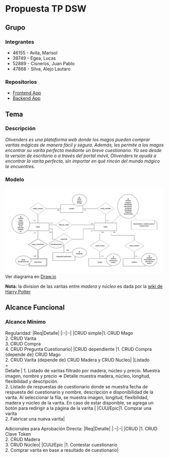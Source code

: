 # Propuesta TP DSW

## Grupo
### Integrantes
* 46155 - Avila, Marisol
* 39749 - Egea, Lucas
* 52889 - Cisneros, Juan Pablo
* 47868 - Silva, Alejo Lautaro

### Repositorios
* [Frontend App](https://github.com/alejosilvalau/olivenders-frontend)
* [Backend App](https://github.com/alejosilvalau/olivenders-backend)


## Tema
### Descripción
*Olivenders es una plataforma web donde los magos pueden comprar varitas mágicas de manera fácil y segura. Además, les permite a los magos encontrar su varita perfecta mediante un breve cuestionario. Ya sea desde la versión de escritorio o a través del portal móvil, Olivenders te ayuda a encontrar la varita perfecta, sin importar en qué rincón del mundo mágico te encuentres.*


### Modelo
![Diagrama DER](./DER%20Inicial.png)
Ver diagrama en [Draw.io](https://drive.google.com/file/d/1aHBuIdu2SuQJKwL8StDEmREH56euT88r/view?usp=sharing)

**Nota:** la division de las varitas entre *madera* y *núcleo* es dada por la [wiki de Harry Potter](https://harrypotter.fandom.com/es/wiki/Varita)

## Alcance Funcional 
### Alcance Mínimo

Regularidad:
|Req|Detalle|
|:-|:-|
|CRUD simple|1. CRUD Mago<br>2. CRUD Varita<br>3. CRUD Compra<br>4. CRUD Pregunta Cuestionario|
|CRUD dependiente |1. CRUD Compra {depende de} CRUD Mago<br>2. CRUD Varita {depende de} CRUD Madera y CRUD Nucleo|
|Listado<br>+<br>Detalle | 1. Listado de varitas filtrado por madera, núcleo y precio. Muestra imagen, nombre y precio => Detalle muestra madera, núcleo, longitud, flexibilidad y descripción.<br> 2. Listado de respuestas de cuestionario donde se muestra fecha de respuesta del cuestionario y nombre, descripción e disponibilidad de la varita. Al seleccionar la fila, se muestra imagen, longitud, flexibilidad, madera y núcleo de la varita. En caso de estar disponible, se agrega un botón para redirigir a la página de la varita.|
|CUU/Epic|1. Comprar una varita<br>2. Fabricar una nueva varita|

Adicionales para Aprobación Directa:
|Req|Detalle|
|:-|:-|
|CRUD |1. CRUD Clave Token<br> 2. CRUD Madera<br> 3. CRUD Núcleo|
|CUU/Epic |1. Contestar cuestionario<br>2. Comprar varita en base a resultado de cuestionario|

